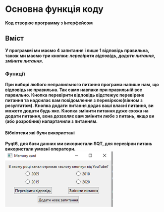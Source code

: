 # Основна функція коду
__Код створює программу з інтерфейсом__
## Вміст 
__У программі ми маємо 4 запитання і лише 1 відповідь правильна, також ми маємо три кнопки: ***перевірити відповідь***, ***додати питання***, ***змінити питання***.__
### Функції
__При виборі любого неправильного питання програма напише нам, що відповідь не правильна. Так само навпаки при правильній все парвильно. Кнопка перевірити відповідь відстежує перевірене питання та надсилає вам повідомлення з перевіркою(вікном з резултатом). Кнопка додати питання додає ваші власні питання, ви можете додати будь яке. Кнопка змінити питання дуже схожа на додати питання, вона дозволяє вам змінити любе з питань, якщо ви (або розробник) напартачили з питанням.__
#### Бібліотеки які були використані
__Pyqt6, для бази данних ми використали SQT, для перевірки питань використали умовні оператори.__
![img.png](pictures/img.png)